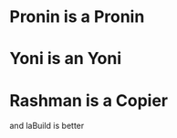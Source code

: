 # Pronin is a Pronin
# Yoni is an Yoni
# Rashman is a Copier
























































































































and laBuild is better
